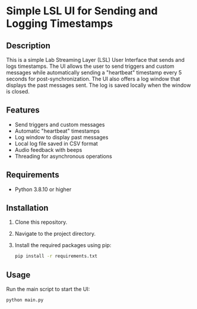 # Simple LSL UI for Sending and Logging Timestamps

## Description

This is a simple Lab Streaming Layer (LSL) User Interface that sends and logs timestamps. The UI allows the user to send triggers and custom messages while automatically sending a "heartbeat" timestamp every 5 seconds for post-synchronization. The UI also offers a log window that displays the past messages sent. The log is saved locally when the window is closed.

## Features

- Send triggers and custom messages
- Automatic "heartbeat" timestamps
- Log window to display past messages
- Local log file saved in CSV format
- Audio feedback with beeps
- Threading for asynchronous operations

## Requirements

- Python 3.8.10 or higher

## Installation

1. Clone this repository.
2. Navigate to the project directory.
3. Install the required packages using pip:

    ```bash
    pip install -r requirements.txt
    ```

## Usage

Run the main script to start the UI:

```bash
python main.py
